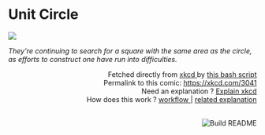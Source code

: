 # <b>Unit Circle</b>

[![](https://imgs.xkcd.com/comics/unit_circle.png)](https://xkcd.com/3041)

<i>They&#39;re continuing to search for a square with the same area as the circle, as efforts to construct one have run into difficulties.</i>

<div align="right">
  Fetched directly from
  <a href="https://xkcd.com">
    xkcd
  </a>
  by
  <a href="https://github.com/Vanille-N/Vanille-N/blob/master/fetch">
    this bash script
  </a>
</div>
<div align="right">
  Permalink to this comic:
  <a href="https://xkcd.com/3041">
    https://xkcd.com/3041
  </a>
</div>
<div align="right">
  Need an explanation ?
  <a href="https://www.explainxkcd.com/wiki/index.php/3041">
    Explain xkcd
  </a>
</div>
<div align="right">
  How does this work ?
  <a href="https://github.com/Vanille-N/Vanille-N/blob/master/.github/workflows/build.yml">
    workflow
  </a>
  |
  <a href="https://simonwillison.net/2020/Jul/10/self-updating-profile-readme/">
    related explanation
  </a>
</div><br>

<a href="https://github.com/Vanille-N/Vanille-N/actions"><img src="https://github.com/Vanille-N/Vanille-N/workflows/Build%20README/badge.svg" align="right" alt="Build README"></a>
